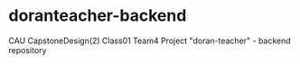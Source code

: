 # doranteacher-backend
CAU CapstoneDesign(2) Class01 Team4 Project "doran-teacher" - backend repository
